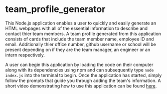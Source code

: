 # team_profile_generator

This Node.js application enables a user to quickly and easily generate an HTML webpages with all of the essential information to describe and contact thier team members. A team profile generated from this application consists of cards that include the team member name, employee ID and email. Additionally thier office number, github username or school will be present depending on if they are the team manager, an engineer or an intern respectively.

A user can begin this application by loading the code on their computer along with its dependencies using npm and can subsequently type `node index.js` into the terminal to begin. Once the application has started, simply follow the prompts that guide you through adding the team's information. A short video demonstrating how to use this application can be found [here](https://youtu.be/FXLnDZnqf9c).